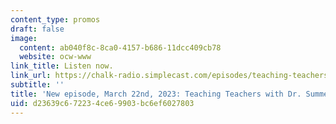 ```yaml
---
content_type: promos
draft: false
image:
  content: ab040f8c-8ca0-4157-b686-11dcc409cb78
  website: ocw-www
link_title: Listen now.
link_url: https://chalk-radio.simplecast.com/episodes/teaching-teachers-with-dr-summer-morrill
subtitle: ''
title: 'New episode, March 22nd, 2023: Teaching Teachers with Dr. Summer Morrill'
uid: d23639c6-7223-4ce6-9903-bc6ef6027803
---
```

